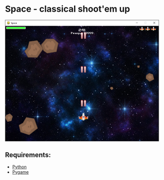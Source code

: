 # Space - classical shoot'em up

![Screenshot](resources/screenshot.png)

## Requirements:
+ [Python](https://www.python.org/) 
+ [Pygame](https://www.pygame.org/)
